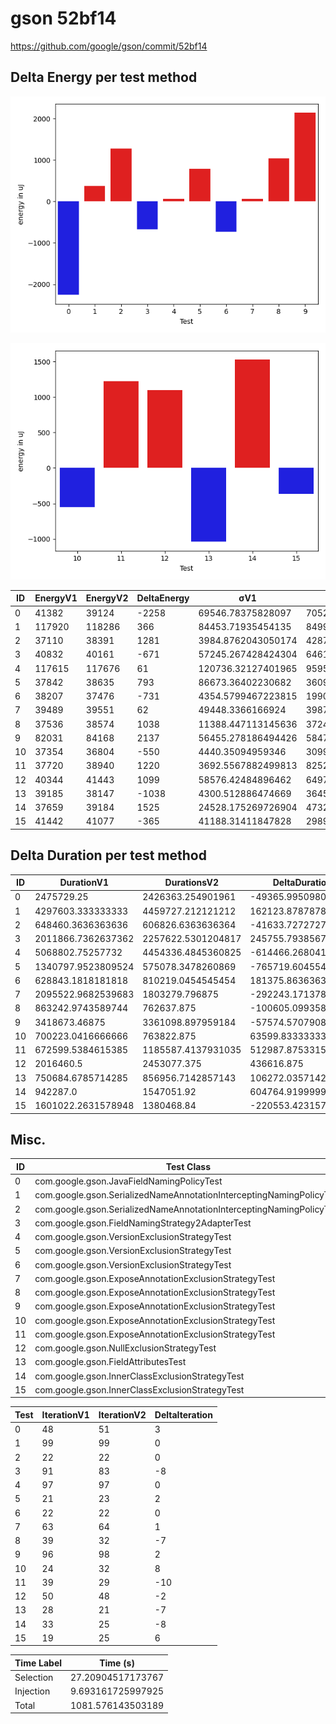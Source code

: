 # gson 52bf14


https://github.com/google/gson/commit/52bf14



## Delta Energy per test method

![](./gson_delta_energy_0_v.png)

![](./gson_delta_energy_1_v.png)


| ID | EnergyV1 | EnergyV2 | DeltaEnergy | σV1 | σV2 |
| --- | --- | --- | --- | --- | --- |
| 0 | 41382 | 39124 | -2258 | 69546.78375828097 | 70525.54797423231 |
| 1 | 117920 | 118286 | 366 | 84453.71935454135 | 84999.47814534824 |
| 2 | 37110 | 38391 | 1281 | 3984.8762043050174 | 4287.763423225881 |
| 3 | 40832 | 40161 | -671 | 57245.267428424304 | 64618.38577578561 |
| 4 | 117615 | 117676 | 61 | 120736.32127401965 | 95958.89930482974 |
| 5 | 37842 | 38635 | 793 | 86673.36402230682 | 3609.62877563893 |
| 6 | 38207 | 37476 | -731 | 4354.5799467223815 | 19907.11662959084 |
| 7 | 39489 | 39551 | 62 | 49448.3366166924 | 39879.32437013884 |
| 8 | 37536 | 38574 | 1038 | 11388.447113145636 | 3724.003554722516 |
| 9 | 82031 | 84168 | 2137 | 56455.278186494426 | 58476.07702030205 |
| 10 | 37354 | 36804 | -550 | 4440.35094959346 | 3099.074991624265 |
| 11 | 37720 | 38940 | 1220 | 3692.5567882499813 | 82528.69810386078 |
| 12 | 40344 | 41443 | 1099 | 58576.42484896462 | 64971.9722145741 |
| 13 | 39185 | 38147 | -1038 | 4300.512886474669 | 3645.3561848310123 |
| 14 | 37659 | 39184 | 1525 | 24528.175269726904 | 47323.78471339756 |
| 15 | 41442 | 41077 | -365 | 41188.31411847828 | 29897.71770965804 |

## Delta Duration per test method


| ID | DurationV1 | DurationsV2 | DeltaDuration |
| --- | --- | --- | --- |
| 0 | 2475729.25 | 2426363.254901961 | -49365.99509803904 |
| 1 | 4297603.333333333 | 4459727.212121212 | 162123.8787878789 |
| 2 | 648460.3636363636 | 606826.6363636364 | -41633.727272727294 |
| 3 | 2011866.7362637362 | 2257622.5301204817 | 245755.7938567456 |
| 4 | 5068802.75257732 | 4454336.4845360825 | -614466.2680412373 |
| 5 | 1340797.9523809524 | 575078.3478260869 | -765719.6045548655 |
| 6 | 628843.1818181818 | 810219.0454545454 | 181375.86363636365 |
| 7 | 2095522.9682539683 | 1803279.796875 | -292243.1713789683 |
| 8 | 863242.9743589744 | 762637.875 | -100605.09935897437 |
| 9 | 3418673.46875 | 3361098.897959184 | -57574.5707908161 |
| 10 | 700223.0416666666 | 763822.875 | 63599.83333333337 |
| 11 | 672599.5384615385 | 1185587.4137931035 | 512987.87533156504 |
| 12 | 2016460.5 | 2453077.375 | 436616.875 |
| 13 | 750684.6785714285 | 856956.7142857143 | 106272.0357142858 |
| 14 | 942287.0 | 1547051.92 | 604764.9199999999 |
| 15 | 1601022.2631578948 | 1380468.84 | -220553.42315789475 |

## Misc.

| ID | Test Class | Test Method |
| --- | --- | --- |
| 0 | com.google.gson.JavaFieldNamingPolicyTest | testFieldNamingPolicy |
| 1 | com.google.gson.SerializedNameAnnotationInterceptingNamingPolicyTest | testFieldWithAnnotation |
| 2 | com.google.gson.SerializedNameAnnotationInterceptingNamingPolicyTest | testFieldWithoutAnnotation |
| 3 | com.google.gson.FieldNamingStrategy2AdapterTest | testSimpleAdapter |
| 4 | com.google.gson.VersionExclusionStrategyTest | testClassAndFieldAreAtSameVersion |
| 5 | com.google.gson.VersionExclusionStrategyTest | testClassAndFieldAreAheadInVersion |
| 6 | com.google.gson.VersionExclusionStrategyTest | testClassAndFieldAreBehindInVersion |
| 7 | com.google.gson.ExposeAnnotationExclusionStrategyTest | testSkipNonAnnotatedFields |
| 8 | com.google.gson.ExposeAnnotationExclusionStrategyTest | testNeverSkipExposedAnnotatedFields |
| 9 | com.google.gson.ExposeAnnotationExclusionStrategyTest | testSkipExplicitlySkippedFields |
| 10 | com.google.gson.ExposeAnnotationExclusionStrategyTest | testDifferentSerializeAndDeserializeField |
| 11 | com.google.gson.ExposeAnnotationExclusionStrategyTest | testNeverSkipExplicitlyExposedAnnotatedFields |
| 12 | com.google.gson.NullExclusionStrategyTest | testNeverSkipsField |
| 13 | com.google.gson.FieldAttributesTest | testNullField |
| 14 | com.google.gson.InnerClassExclusionStrategyTest | testExcludeInnerClassField |
| 15 | com.google.gson.InnerClassExclusionStrategyTest | testIncludeStaticNestedClassField |




| Test | IterationV1 | IterationV2 | DeltaIteration |
| --- | --- | --- | --- |
| 0 | 48 | 51 | 3 |
| 1 | 99 | 99 | 0 |
| 2 | 22 | 22 | 0 |
| 3 | 91 | 83 | -8 |
| 4 | 97 | 97 | 0 |
| 5 | 21 | 23 | 2 |
| 6 | 22 | 22 | 0 |
| 7 | 63 | 64 | 1 |
| 8 | 39 | 32 | -7 |
| 9 | 96 | 98 | 2 |
| 10 | 24 | 32 | 8 |
| 11 | 39 | 29 | -10 |
| 12 | 50 | 48 | -2 |
| 13 | 28 | 21 | -7 |
| 14 | 33 | 25 | -8 |
| 15 | 19 | 25 | 6 |



| Time Label | Time (s) |
| --- | --- |
| Selection | 27.20904517173767 |
| Injection | 9.693161725997925 |
| Total | 1081.576143503189 |


